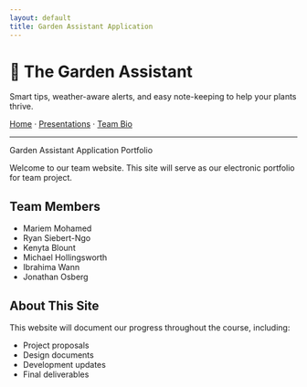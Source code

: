 ```yaml
---
layout: default
title: Garden Assistant Application
---
```

<link rel="stylesheet" href="/Garden-Assistant-Application/assets/css/custom.css">
<div class="hero">
  <h1>🌿 The Garden Assistant</h1>
  <div class="leaf-divider"></div>
  <p>Smart tips, weather-aware alerts, and easy note-keeping to help your plants thrive.</p>
</div>
<!-- NAV BAR (manual) -->
<p>
  <a href="/Garden-Assistant-Application/">Home</a> ·
  <a href="/Garden-Assistant-Application/presentations">Presentations</a> ·
  <a href="/Garden-Assistant-Application/team">Team Bio</a>
</p>
<hr>

Garden Assistant Application Portfolio

Welcome to our team website. This site will serve as our electronic portfolio for team project.

## Team Members 
- Mariem Mohamed
- Ryan Siebert-Ngo 
- Kenyta Blount
- Michael Hollingsworth
- Ibrahima Wann
- Jonathan Osberg


## About This Site
This website will document our progress throughout the course, including:
- Project proposals
- Design documents
- Development updates
- Final deliverables
